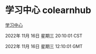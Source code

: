 # 学习中心 colearnhub
[学习中心](http://59.174.11.49:56308/colearnhub/)

2022年 11月 16日 星期三 20:10:01 CST

2022年 11月 16日 星期三 12:10:01 GMT
